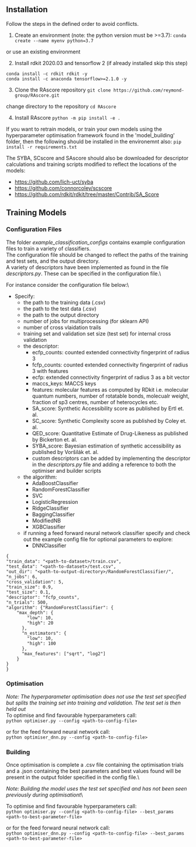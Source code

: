 ## Installation 

Follow the steps in the defined order to avoid conflicts.

1. Create an environment (note: the python version must be >=3.7):
`conda create --name myenv python=3.7`

or use an existing environment 

2. Install rdkit 2020.03 and tensorflow 2 (if already installed skip this step)
```
conda install -c rdkit rdkit -y
conda install -c anaconda tensorflow>=2.1.0 -y
```

3. Clone the RAscore repository 
`git clone https://github.com/reymond-group/RAscore.git`

change directory to the repository
`cd RAscore`

4. Install RAscore
`python -m pip install -e .`

If you want to retrain models, or train your own models using the hyperparameter optimisation framework found in the 'model_building' folder, then the following should be installed in the environemnt also:
`pip install -r requirements.txt`

The SYBA, SCscore and SAscore should also be downloaded for descriptor calculations and training scripts modified to reflect the locations of the models:
* https://github.com/lich-uct/syba
* https://github.com/connorcoley/scscore
* https://github.com/rdkit/rdkit/tree/master/Contrib/SA_Score

## Training Models
### Configuration Files
The folder *example_classification_configs* contains example configuration files to train a variety of classifiers.\
The configuration file should be changed to reflect the paths of the training and test sets, and the output directory.\
A variety of descriptors have been implemented as found in the file *descriptors.py*. These can be specified in the configuration file.\\

For instance consider the configuration file below:\
* Specify: 
    * the path to the training data (.csv)
    * the path to the test data (.csv)
    * the path to the output directory
    * number of jobs for multiprocessing (for sklearn API)
    * number of cross vlaidation trails
    * training set and validation set size (test set) for internal cross validation
    * the descriptor:
        * ecfp_counts: counted extended connectivity fingerprint of radius 3
        * fcfp_counts: counted extended connectivity fingerprint of radius 3 with features
        * ecfp: extended connectivity fingerprint of radius 3 as a bit vector
        * maccs_keys: MACCS keys
        * features: molecular features as computed by RDkit i.e. molecular quantum numbers, number of rotatable bonds, molecualr weight, fraction of sp3 centres, number of heterocycles etc.
        * SA_score: Synthetic Accessibility score as published by Ertl et. al.
        * SC_score: Synthetic Complexity score as published by Coley et. al.
        * QED_score: Quantitative Estimate of Drug-Likeness as published by Bickerton et. al.
        * SYBA_score: Bayesian estimation of synthetic accessibility as published by Voršilák et. al.
        * custom descriptors can be added by implementing the descriptor in the *descriptors.py* file and adding a reference to both the optimiser and builder scripts
    * the algorithm:
        * AdaBoostClassifier
        * RandomForestClassifier
        * SVC
        * LogisticRegression
        * RidgeClassifier
        * BaggingClassifier
        * ModifiedNB
        * XGBClassifier
    * if running a feed forward neural network classifier specify and check out the example config file for optional parameters to explore:
        * DNNClassifier

```
{
"train_data": "<path-to-dataset>/train.csv",
"test_data": "<path-to-dataset>/test.csv",
"out_dir": "<path-to-output-directory>/RandomForestClassifier/",
"n_jobs": 6, 
"cross_validation": 5,
"train_size": 0.9,
"test_size": 0.1,
"descriptor": "fcfp_counts",
"n_trials": 500,
"algorithm": {"RandomForestClassifier": {
    "max_depth": {
        "low": 10,
        "high": 20
      },
      "n_estimators": {
        "low": 10,
        "high": 100
      },
      "max_features": ["sqrt", "log2"]
    }
}
}
```

### Optimisation
*Note: The hyperparameter optimisation does not use the test set specified but splits the training set into training and validation. The test set is then held out*\
To optimise and find favourable hyperparameters call:\
`python optimiser.py --config <path-to-config-file>`

or for the feed forward neural network call:\
`python optimiser_dnn.py --config <path-to-config-file>`

### Building 
Once optimisation is complete a .csv file containing the optimisation trials and a .json containing the best parameters and best values found will be present in the output folder specified in the config file.\

*Note: Building the model uses the test set specified and has not been seen previously during optimisationt*\

To optimise and find favourable hyperparameters call:\
`python optimiser.py --config <path-to-config-file> --best_params <path-to-best-parameter-file>`

or for the feed forward neural network call:\
`python optimiser_dnn.py --config <path-to-config-file> --best_params <path-to-best-parameter-file>`

